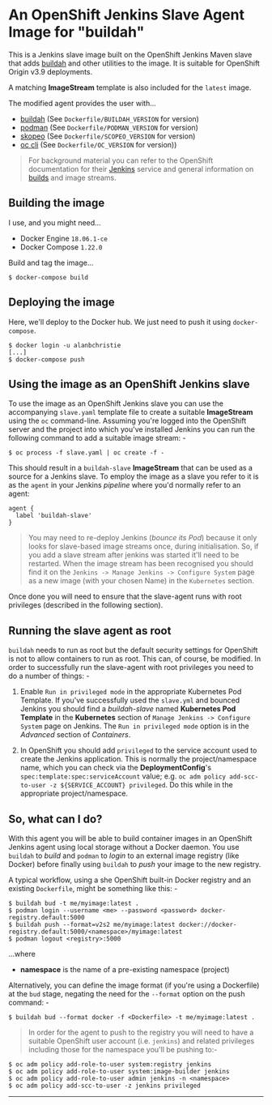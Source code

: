 # An OpenShift Jenkins Slave Agent Image for "buildah"
This is a Jenkins slave image built on the OpenShift Jenkins Maven
slave that adds [buildah] and other utilities to the image. It is
suitable for OpenShift Origin v3.9 deployments.

A matching **ImageStream** template is also included for the `latest` image.

The modified agent provides the user with...

-   [buildah] (See `Dockerfile/BUILDAH_VERSION` for version)
-   [podman]  (See `Dockerfile/PODMAN_VERSION` for version)
-   [skopeo]  (See `Dockerfile/SCOPEO_VERSION` for version)
-   [oc cli]  (See `Dockerfile/OC_VERSION` for version))

>   For background material you can refer to the OpenShift documentation for
    their [Jenkins] service and general information on [builds] and image
    streams.

## Building the image
I use, and you might need...

-   Docker Engine `18.06.1-ce`
-   Docker Compose `1.22.0`
    
Build and tag the image...

    $ docker-compose build

## Deploying the image
Here, we'll deploy to the Docker hub. We just need to push it using
`docker-compose`.

    $ docker login -u alanbchristie
    [...]
    $ docker-compose push

## Using the image as an OpenShift Jenkins slave
To use the image as an OpenShift Jenkins slave you can use the accompanying
`slave.yaml` template file to create a suitable **ImageStream** using the `oc`
command-line. Assuming you're logged into the OpenShift server and the project
into which you've installed Jenkins you can run the following command to add
a suitable image stream: -

    $ oc process -f slave.yaml | oc create -f -

This should result in a `buildah-slave` **ImageStream** that can be used as a
source for a Jenkins slave. To employ the image as a slave you refer to it is
as the `agent` in your Jenkins _pipeline_ where you'd normally refer to an
agent:

    agent {
      label 'buildah-slave'
    }

>   You may need to re-deploy Jenkins (_bounce its Pod_) because it only looks
    for slave-based image streams once, during initialisation. So, if you add a
    slave stream after jenkins was started it'll need to be restarted. When the
    image stream has been recognised you should find it on the
    `Jenkins -> Manage Jenkins -> Configure System` page as a new image
    (with your chosen Name) in the `Kubernetes` section.

Once done you will need to ensure that the slave-agent runs with root
privileges (described in the following section).

## Running the slave agent as root
`buildah` needs to run as root but the default security settings for OpenShift
is not to allow containers to run as root. This can, of course, be modified.
In order to successfully run the slave-agent with root privileges you need to
do a number of things: -

1.  Enable `Run in privileged mode` in the appropriate Kubernetes Pod Template.
    If you've successfully used the `slave.yml` and bounced Jenkins you should
    find a _buildah-slave_ named **Kubernetes Pod Template** in the
    **Kubernetes** section of `Manage Jenkins -> Configure System`
    page on Jenkins. The `Run in privileged mode` option is in the _Advanced_
    section of _Containers_.

1.  In OpenShift you should add `privileged` to the service account
    used to create the Jenkins application. This is normally the
    project/namespace name, which you can check via the **DeploymentConfig**'s
    `spec:template:spec:serviceAccount` value; e.g.
    `oc adm policy add-scc-to-user -z ${SERVICE_ACCOUNT} privileged`.
    Do this while in the appropriate project/namespace.

## So, what can I do?
With this agent you will be able to build container images in an OpenShift
Jenkins agent using local storage without a Docker daemon. You use `buildah`
to _build_ and `podman` to _login_ to an external image registry (like Docker)
before finally using `buildah` to _push_ your image to the new registry.

A typical workflow, using a she OpenShift built-in Docker registry and an existing
`Dockerfile`, might be something like this: -

    $ buildah bud -t me/myimage:latest .
    $ podman login --username <me> --password <password> docker-registry.default:5000
    $ buildah push --format=v2s2 me/myimage:latest docker://docker-registry.default:5000/<namespace>/myimage:latest
    $ podman logout <registry>:5000

...where

-   **namespace** is the name of a pre-existing namespace (project)

Alternatively, you can define the image format (if you're using a Dockerfile)
at the `bud` stage, negating the need for the `--format` option on the push
command: -

    $ buildah bud --format docker -f <Dockerfile> -t me/myimage:latest .

>   In order for the agent to push to the registry you will need to have a
    suitable OpenShift user account (i.e. `jenkins`) and related privileges
    including those for the namespace you'll be pushing to:-

    $ oc adm policy add-role-to-user system:registry jenkins
    $ oc adm policy add-role-to-user system:image-builder jenkins
    $ oc adm policy add-role-to-user admin jenkins -n <namespace>
    $ oc adm policy add-scc-to-user -z jenkins privileged

---

[buildah]: https://github.com/projectatomic/buildah
[builds]: https://docs.openshift.com/container-platform/3.6/architecture/core_concepts/builds_and_image_streams.html
[jenkins]: https://docs.openshift.com/container-platform/3.6/using_images/other_images/jenkins.html
[oc cli]: https://docs.openshift.com/container-platform/3.9/cli_reference/get_started_cli.html
[podman]: https://github.com/projectatomic/libpod
[skopeo]: https://github.com/projectatomic/skopeo

